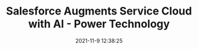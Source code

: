 ---
"title": "Salesforce Augments Service Cloud with AI - Power Technology"
"date": "2021-11-9 12:38:25"
"feed_name": "GOOGLENEWSMINING"
"feed_website": "https://news.google.com/search?q=mining%2Bincident&hl=en-US&gl=US&ceid=US:en"
"feed_rss": "https://news.google.com/rss/search?q=mining%2Bincident&hl=en-US&gl=US&ceid=US:en"
"link": "https://www.power-technology.com/research-reports/salesforce-augments-service-cloud-with-ai/"
"source": "{'href': 'https://www.power-technology.com', 'title': 'Power Technology'}"
"file": "_posts/2021-1-1-8a75e5d3ebab830dd5f7fbf22a00e83c6fe465d6.md"
"accident": "0"
"drilling": "0"
"dead": "0"
"injured": "0"
"arrested": "0"
"place": "unknown place"
"where": "unknown site"
"causes": "unknown"
"place_uri": "unknown place"
---